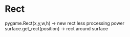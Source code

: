 # Rect

pygame.Rect(x,y,w,h) -> new rect less processing power
surface.get_rect(position) -> rect around surface
